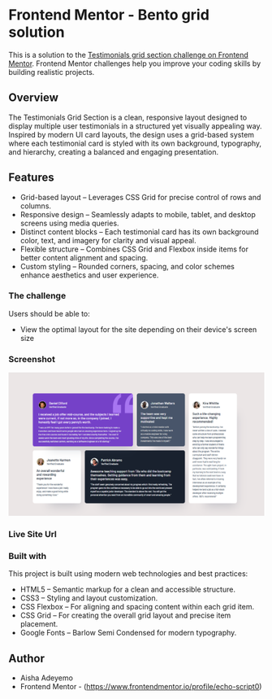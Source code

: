 # Frontend Mentor - Bento grid solution

This is a solution to the [Testimonials grid section challenge on Frontend Mentor](https://www.frontendmentor.io/challenges/testimonials-grid-section-Nnw6J7Un7). Frontend Mentor challenges help you improve your coding skills by building realistic projects. 


## Overview
The Testimonials Grid Section is a clean, responsive layout designed to display multiple user testimonials in a structured yet visually appealing way. Inspired by modern UI card layouts, the design uses a grid-based system where each testimonial card is styled with its own background, typography, and hierarchy, creating a balanced and engaging presentation.

## Features
- Grid-based layout – Leverages CSS Grid for precise control of rows and columns.
- Responsive design – Seamlessly adapts to mobile, tablet, and desktop screens using media queries.
- Distinct content blocks – Each testimonial card has its own background color, text, and imagery for clarity and visual appeal.
- Flexible structure – Combines CSS Grid and Flexbox inside items for better content alignment and spacing.
- Custom styling – Rounded corners, spacing, and color schemes enhance aesthetics and user experience.

### The challenge
Users should be able to:
- View the optimal layout for the site depending on their device's screen size


### Screenshot
![Preview](image.png)

### Live Site Url



### Built with
This project is built using modern web technologies and best practices:
- HTML5 – Semantic markup for a clean and accessible structure.
- CSS3 – Styling and layout customization.
- CSS Flexbox – For aligning and spacing content within each grid item.
- CSS Grid – For creating the overall grid layout and precise item placement.
- Google Fonts – Barlow Semi Condensed for modern typography.
 

## Author
- Aisha Adeyemo
- Frontend Mentor - (https://www.frontendmentor.io/profile/echo-script0)


